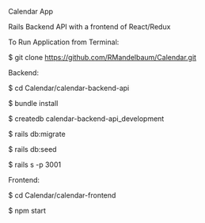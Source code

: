 Calendar App

Rails Backend API with a frontend of React/Redux

To Run Application from Terminal:

$ git clone https://github.com/RMandelbaum/Calendar.git

Backend:

$ cd Calendar/calendar-backend-api

$ bundle install

$ createdb calendar-backend-api_development

$ rails db:migrate

$ rails db:seed

$ rails s -p 3001

Frontend:

$ cd Calendar/calendar-frontend

$ npm start
